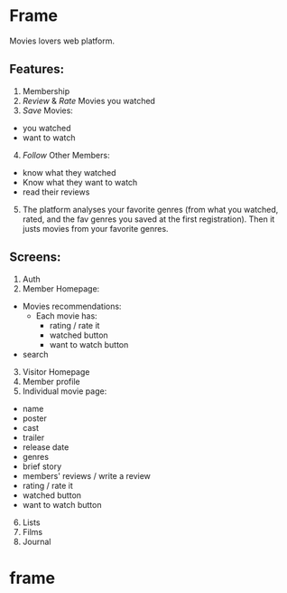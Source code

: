 # Frame

Movies lovers web platform.

## Features:

1. Membership
2. _Review_ & _Rate_ Movies you watched
3. _Save_ Movies:

-   you watched
-   want to watch

4. _Follow_ Other Members:

-   know what they watched
-   Know what they want to watch
-   read their reviews

5. The platform analyses your favorite genres (from what you watched, rated, and the fav genres you saved at the first registration). Then it justs movies from your favorite genres.

## Screens:

1. Auth
2. Member Homepage:

-   Movies recommendations:
    -   Each movie has:
        -   rating / rate it
        -   watched button
        -   want to watch button
-   search

3. Visitor Homepage
4. Member profile
5. Individual movie page:

-   name
-   poster
-   cast
-   trailer
-   release date
-   genres
-   brief story
-   members' reviews / write a review
-   rating / rate it
-   watched button
-   want to watch button

6. Lists
7. Films
8. Journal

# frame
